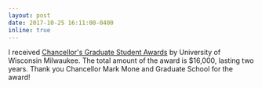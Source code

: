 ```yaml
---
layout: post
date: 2017-10-25 16:11:00-0400
inline: true
---
```


I received [Chancellor's Graduate Student Awards](https://uwm.edu/graduateschool/wp-content/uploads/sites/90/2019/11/cgsa-stipend-factsheet-1.pdf) by University of Wisconsin Milwaukee. The total amount of the award is $16,000, lasting two years. Thank you Chancellor Mark Mone and Graduate School for the award!